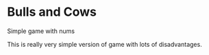 # Bulls and Cows
Simple game with nums

This is really very simple version of game with lots of disadvantages. 
